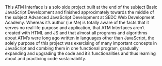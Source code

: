 This ATM Interface is a solo side project built at the end of the subject Basic JavaScript Development and finished approximately towards the middle of the subject Advanced JavaScript Development at SEDC Web Development Academy. Whereas it’s author (i.e Me) is totally aware of the facts that it serves no real life purpose and application, that ATM Interfaces aren’t created with HTML and JS and that almost all programs and algorithms about ATM’s were long ago written in languages other than JavaScript, the solely purpose of this project was exercising of many important concepts in JavaScript and combing them in one functional program, gradually expanding and upgrading the code and it’s functionalities and thus learning about and practicing code sustainability.

